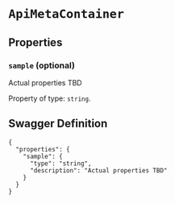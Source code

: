 # `ApiMetaContainer` #







## Properties ##

### `sample` (optional) ###

Actual properties TBD


Property of type: `string`.







## Swagger Definition ##

    {
      "properties": {
        "sample": {
          "type": "string", 
          "description": "Actual properties TBD"
        }
      }
    }
